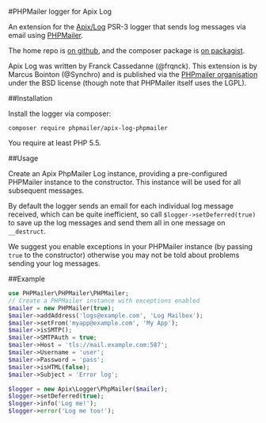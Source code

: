#PHPMailer logger for Apix Log

An extension for the [Apix/Log](https://github.com/frqnck/apix-log) PSR-3 logger that sends log messages via email using [PHPMailer](https://github.com/PHPMailer/PHPMailer).

The home repo is [on github](https://github.com/PHPMailer/apix-log-phpmailer), and the composer package is [on packagist](https://packagist.org/packages/phpmailer/apix-log-phpmailer).

Apix Log was written by Franck Cassedanne (@frqnck). This extension is by Marcus Bointon (@Synchro) and is published via the [PHPmailer organisation](https://github.com/PHPMailer) under the BSD license (though note that PHPMailer itself uses the LGPL).

##Installation

Install the logger via composer:

    composer require phpmailer/apix-log-phpmailer

You require at least PHP 5.5.

##Usage

Create an Apix PhpMailer Log instance, providing a pre-configured PHPMailer instance to the constructor.
This instance will be used for all subsequent messages.

By default the logger sends an email for each individual log message received, which can be quite inefficient, so call `$logger->setDeferred(true)` to save up the log messages and send them all in one message on `__destruct`.

We suggest you enable exceptions in your PHPMailer instance (by passing `true` to the constructor) otherwise you may not be told about problems sending your log messages.

##Example

```php
use PHPMailer\PHPMailer\PHPMailer;
// Create a PHPMailer instance with exceptions enabled
$mailer = new PHPMailer(true);
$mailer->addAddress('logs@example.com', 'Log Mailbox');
$mailer->setFrom('myapp@example.com', 'My App');
$mailer->isSMTP();
$mailer->SMTPAuth = true;
$mailer->Host = 'tls://mail.example.com:587';
$mailer->Username = 'user';
$mailer->Password = 'pass';
$mailer->isHTML(false);
$mailer->Subject = 'Error log';

$logger = new Apix\Logger\PhpMailer($mailer);
$logger->setDeferred(true);
$logger->info('Log me!');
$logger->error('Log me too!');
```
